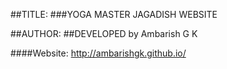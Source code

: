 ##TITLE: 
###YOGA MASTER JAGADISH WEBSITE

##AUTHOR:
##DEVELOPED by Ambarish G K

####Website: http://ambarishgk.github.io/
